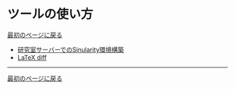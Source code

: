 # ツールの使い方

<a href="../readme.md?id=tips">最初のページに戻る</a>

- [研究室サーバーでのSinularity環境構築](./singularity.md)
- [LaTeX diff](./latex.md)

---

<a href="../readme.md?id=tips">最初のページに戻る</a>